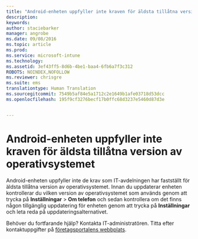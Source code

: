 ```yaml
---
title: "Android-enheten uppfyller inte kraven för äldsta tillåtna version av operativsystemet | Microsoft Intune"
description: 
keywords: 
author: staciebarker
manager: angrobe
ms.date: 09/08/2016
ms.topic: article
ms.prod: 
ms.service: microsoft-intune
ms.technology: 
ms.assetid: 3ef43ff5-8d6b-4be1-baa4-6fb6a7f3c312
ROBOTS: NOINDEX,NOFOLLOW
ms.reviewer: chrisgre
ms.suite: ems
translationtype: Human Translation
ms.sourcegitcommit: 7549b5af84e5a1712c2e1649b1afe03718d53dcc
ms.openlocfilehash: 195f9cf3276becf17b0ffc68d3237e5460d87d3e


---
```



# Android-enheten uppfyller inte kraven för äldsta tillåtna version av operativsystemet

Android-enheten uppfyller inte de krav som IT-avdelningen har fastställt för äldsta tillåtna version av operativsystemet. Innan du uppdaterar enheten kontrollerar du vilken version av operativsystemet som används genom att trycka på **Inställningar** &gt; **Om telefon** och sedan kontrollera om det finns någon tillgänglig uppdatering för enheten genom att trycka på **Inställningar** och leta reda på uppdateringsalternativet.

Behöver du fortfarande hjälp? Kontakta IT-administratören. Titta efter kontaktuppgifter på [företagsportalens webbplats](http://portal.manage.microsoft.com).




<!--HONumber=Sep16_HO2-->


